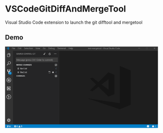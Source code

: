# VSCodeGitDiffAndMergeTool
Visual Studio Code extension to launch the git difftool and mergetool

## Demo

![demo](images/demo.gif)